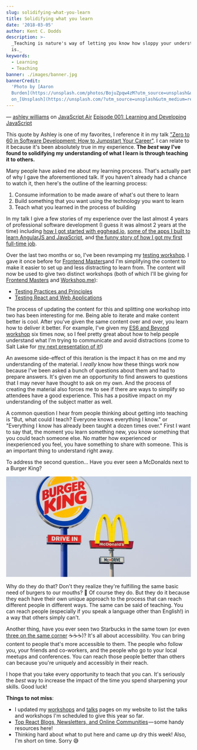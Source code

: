 ```yaml
---
slug: solidifying-what-you-learn
title: Solidifying what you learn
date: '2018-03-05'
author: Kent C. Dodds
description: >-
  _Teaching is nature's way of letting you know how sloppy your understanding
  is._
keywords:
  - Learning
  - Teaching
banner: ./images/banner.jpg
bannerCredit:
  'Photo by [Aaron
  Burden](https://unsplash.com/photos/BojuZpqw4zM?utm_source=unsplash&utm_medium=referral&utm_content=creditCopyText)
  on_[Unsplash](https://unsplash.com/?utm_source=unsplash&utm_medium=referral&utm_content=creditCopyText)'
---
```


— [ashley williams](https://medium.com/u/1978eb600702) on
[JavaScript Air](https://javascriptair.com/)
[Episode 001: Learning and Developing JavaScript](https://javascriptair.com/episodes/2015-12-16/)

This quote by Ashley is one of my favorites, I reference it in my talk
["Zero to 60 in Software Development: How to Jumpstart Your Career"](https://www.youtube.com/watch?v=-qPh6I2hfjw&list=PLV5CVI1eNcJgNqzNwcs4UKrlJdhfDjshf).
I can relate to it because it's been absolutely true in my experience. **The
_best_ way I've found to solidifying my understanding of what I learn is through
teaching it to others.**

Many people have asked me about my learning process. That's actually part of why
I gave the aforementioned talk. If you haven't already had a chance to watch it,
then here's the outline of the learning process:

1.  Consume information to be made aware of what's out there to learn
2.  Build something that you want using the technology you want to learn
3.  Teach what you learned in the process of building

In my talk I give a few stories of my experience over the last almost 4 years of
professional software development (I guess it was almost 2 years at the time)
including
[how I got started with egghead.io](https://youtu.be/-qPh6I2hfjw?t=22m1s),
[some of the apps I built to learn AngularJS and JavaScript](https://youtu.be/-qPh6I2hfjw?t=10m42s),
and
[the funny story of how I got my first full-time job](https://youtu.be/-qPh6I2hfjw?t=14m31s).

Over the last two months or so, I've been revamping my
[testing workshop](https://github.com/kentcdodds/testing-workshop). I gave it
once before for
[Frontend Masters](https://frontendmasters.com/courses/testing-javascript/)and
I'm simplifying the content to make it easier to set up and less distracting to
learn from. The content will now be used to give two distinct workshops (both of
which I'll be giving for [Frontend Masters](https://frontendmasters.com/) and
[Workshop.me](https://workshop.me/?a=kent)):

- [Testing Practices and Principles](https://kentcdodds.com/workshops/#testing-practices-and-principles)
- [Testing React and Web Applications](https://kentcdodds.com/workshops/#testing-react-and-web-applications)

The process of updating the content for this and splitting one workshop into two
has been interesting for me. Being able to iterate and make content better is
cool. After you've given the same content over and over, you learn how to
deliver it better. For example, I've given my
[ES6 and Beyond workshop](https://kentcdodds.com/workshops/#es6-and-beyond) six
times now, so I feel pretty great about how to help people understand what I'm
trying to communicate and avoid distractions (come to Salt Lake for
[my next presentation of it!](https://workshop.me/2018-07-es6?a=kent))

An awesome side-effect of this iteration is the impact it has on me and my
understanding of the material. I _really_ know how these things work now because
I've been asked a bunch of questions about them and had to prepare answers. It's
given me an opportunity to find answers to questions that I may never have
thought to ask on my own. And the process of creating the material also forces
me to see if there are ways to simplify so attendees have a good experience.
This has a positive impact on my understanding of the subject matter as well.

A common question I hear from people thinking about getting into teaching is
"But, what could I teach? Everyone knows everything I know." or "Everything I
know has already been taught a dozen times over." First I want to say that, the
moment you learn something new, you know something that you could teach someone
else. No matter how experienced or inexperienced you feel, you have something to
share with someone. This is an important thing to understand right away.

To address the second question... Have you ever seen a McDonalds next to a
Burger King?

![McDonalds next to a Burger King](./images/0.jpg)

Why do they do that? Don't they realize they're fulfilling the same basic need
of burgers to our mouths? 🍔 Of course they do. But they do it because they each
have their own unique approach to the process that can reach different people in
different ways. The same can be said of teaching. You can reach people
(especially if you speak a language other than English!) in a way that others
simply can't.

Another thing, have you ever seen two Starbucks in the same town (or even
[three on the same corner](https://blog.seattlepi.com/thebigblog/2009/09/18/three-starbucks-on-one-houston-corner/)
☕️☕️☕️)? It's all about accessibility. You can bring content to people that's
more accessible to them. The people who follow you, your friends and co-workers,
and the people who go to your local meetups and conferences. You can reach those
people better than others can because you're uniquely and accessibly in their
reach.

I hope that you take every opportunity to teach that you can. It's seriously the
_best_ way to increase the impact of the time you spend sharpening your skills.
Good luck!

**Things to not miss**:

- I updated my [workshops](https://kentcdodds.com/workshops) and
  [talks](https://kentcdodds.com/talks) pages on my website to list the talks
  and workshops I'm scheduled to give this year so far.
- [Top React Blogs, Newsletters, and Online Communities](https://blog.instabug.com/2018/02/react-blogs/) — some
  handy resources here!
- Thinking hard about what to put here and came up dry this week! Also, I'm
  short on time. Sorry 😅
